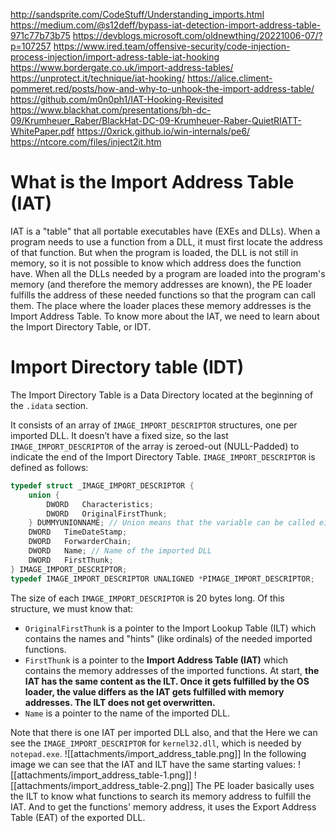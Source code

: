 http://sandsprite.com/CodeStuff/Understanding_imports.html
https://medium.com/@s12deff/bypass-iat-detection-import-address-table-971c77b73b75
https://devblogs.microsoft.com/oldnewthing/20221006-07/?p=107257
https://www.ired.team/offensive-security/code-injection-process-injection/import-adress-table-iat-hooking
https://www.bordergate.co.uk/import-address-tables/
https://unprotect.it/technique/iat-hooking/
https://alice.climent-pommeret.red/posts/how-and-why-to-unhook-the-import-address-table/
https://github.com/m0n0ph1/IAT-Hooking-Revisited
https://www.blackhat.com/presentations/bh-dc-09/Krumheuer_Raber/BlackHat-DC-09-Krumheuer-Raber-QuietRIATT-WhitePaper.pdf
https://0xrick.github.io/win-internals/pe6/
https://ntcore.com/files/inject2it.htm

# What is the Import Address Table (IAT)
IAT is a "table" that all portable executables have (EXEs and DLLs). 
When a program needs to use a function from a DLL, it must first locate the address of that function.
But when the program is loaded, the DLL is not still in memory, so it is not possible to know which address does the function have.
When all the DLLs needed by a program are loaded into the program's memory (and therefore the memory addresses are known), the PE loader fulfills the address of these needed functions so that the program can call them.
The place where the loader places these memory addresses is the Import Address Table.
To know more about the IAT, we need to learn about the Import Directory Table, or IDT.

# Import Directory table (IDT)
The Import Directory Table is a Data Directory located at the beginning of the `.idata` section.

It consists of an array of `IMAGE_IMPORT_DESCRIPTOR` structures, one per imported DLL.
It doesn’t have a fixed size, so the last `IMAGE_IMPORT_DESCRIPTOR` of the array is zeroed-out (NULL-Padded) to indicate the end of the Import Directory Table.
`IMAGE_IMPORT_DESCRIPTOR` is defined as follows:

```C
typedef struct _IMAGE_IMPORT_DESCRIPTOR {
    union {
        DWORD   Characteristics;
        DWORD   OriginalFirstThunk;
    } DUMMYUNIONNAME; // Union means that the variable can be called either X or Y.
    DWORD   TimeDateStamp;
    DWORD   ForwarderChain;
    DWORD   Name; // Name of the imported DLL
    DWORD   FirstThunk;
} IMAGE_IMPORT_DESCRIPTOR;
typedef IMAGE_IMPORT_DESCRIPTOR UNALIGNED *PIMAGE_IMPORT_DESCRIPTOR;
```
The size of each `IMAGE_IMPORT_DESCRIPTOR` is 20 bytes long.
Of this structure, we must know that:
- `OriginalFirstThunk` is a pointer to the Import Lookup Table (ILT) which contains the names and "hints" (like ordinals) of the needed imported functions.
- `FirstThunk` is a pointer to the **Import Address Table (IAT)** which contains the memory addresses of the imported functions. At start, **the IAT has the same content as the ILT. Once it gets fulfilled by the OS loader, the value differs as the IAT gets fulfilled with memory addresses. The ILT does not get overwritten.**
- `Name` is a pointer to the name of the imported DLL.

Note that there is one IAT per imported DLL also, and that the 
Here we can see the `IMAGE_IMPORT_DESCRIPTOR` for `kernel32.dll`, which is needed by `notepad.exe`.
![[attachments/import_address_table.png]]
In the following image we can see that the IAT and ILT have the same starting values:
![[attachments/import_address_table-1.png]]
![[attachments/import_address_table-2.png]]
The PE loader basically uses the ILT to know what functions to search its memory address to fulfill the IAT.
And to get the functions' memory address, it uses the Export Address Table (EAT) of the exported DLL.

